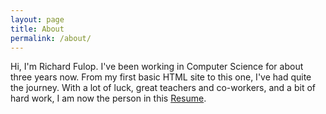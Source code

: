 ```yaml
---
layout: page
title: About
permalink: /about/
---
```


Hi, I'm Richard Fulop. I've been working in Computer Science for about three years now. From my first basic HTML site to this one, I've had quite the journey. With a lot of luck, great teachers and co-workers, and a bit of hard work, I am now the person in this [Resume](../assets/resume.pdf).
